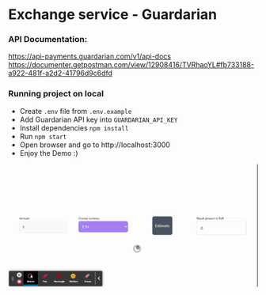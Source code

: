 # Exchange service - Guardarian

### API Documentation: 
https://api-payments.guardarian.com/v1/api-docs
https://documenter.getpostman.com/view/12908416/TVRhaoYL#fb733188-a922-481f-a2d2-41796d9c6dfd

### Running project on local
- Create `.env` file from `.env.example`
- Add Guardarian API key into `GUARDARIAN_API_KEY`
- Install dependencies `npm install`
- Run `npm start`
- Open browser and go to http://localhost:3000
- Enjoy the Demo :)

![](public/demo.gif)